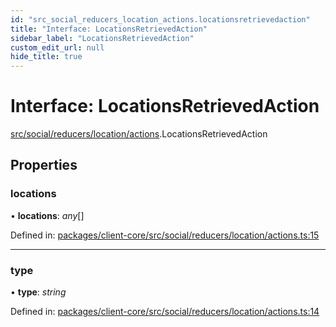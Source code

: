 ```yaml
---
id: "src_social_reducers_location_actions.locationsretrievedaction"
title: "Interface: LocationsRetrievedAction"
sidebar_label: "LocationsRetrievedAction"
custom_edit_url: null
hide_title: true
---
```


# Interface: LocationsRetrievedAction

[src/social/reducers/location/actions](../modules/src_social_reducers_location_actions.md).LocationsRetrievedAction

## Properties

### locations

• **locations**: *any*[]

Defined in: [packages/client-core/src/social/reducers/location/actions.ts:15](https://github.com/xr3ngine/xr3ngine/blob/673ad6a5f/packages/client-core/src/social/reducers/location/actions.ts#L15)

___

### type

• **type**: *string*

Defined in: [packages/client-core/src/social/reducers/location/actions.ts:14](https://github.com/xr3ngine/xr3ngine/blob/673ad6a5f/packages/client-core/src/social/reducers/location/actions.ts#L14)
